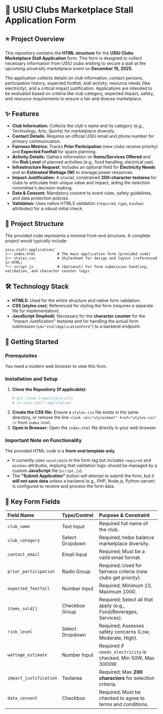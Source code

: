 # 📝 USIU Clubs Marketplace Stall Application Form

## ⭐ Project Overview

This repository contains the **HTML structure** for the **USIU Clubs Marketplace Stall Application** form. This form is designed to collect necessary information from USIU clubs wishing to secure a stall at the upcoming university marketplace event on **December 15, 2025**.

The application collects details on club information, contact persons, participation history, expected footfall, stall activity, resource needs (like electricity), and a critical impact justification. Applications are intended to be evaluated based on criteria like club category, expected impact, safety, and resource requirements to ensure a fair and diverse marketplace.

## ✨ Features

  * **Club Information:** Collects the club's name and its category (e.g., Technology, Arts, Sports) for marketplace diversity.
  * **Contact Details:** Requires an official USIU email and phone number for primary communication.
  * **Fairness Metrics:** Tracks **Prior Participation** (new clubs receive priority) and **Expected Footfall** for space planning.
  * **Activity Details:** Gathers information on **Items/Services Offered** and the **Risk Level** of planned activities (e.g., food handling, electrical use).
  * **Infrastructure Request:** Includes an optional field for **Electricity Needs** and an **Estimated Wattage (W)** to manage power resources.
  * **Impact Justification:** A crucial, constrained **200-character textarea** for clubs to articulate their unique value and impact, aiding the selection committee's decision-making.
  * **Data & Consent:** Mandatory consent to event rules, safety guidelines, and data protection policies.
  * **Validation:** Uses native HTML5 validation (`required`, `type`, `min`/`max` attributes) for a robust initial check.

## 📁 Project Structure

The provided code represents a minimal front-end structure. A complete project would typically include:

```
usiu-stall-application/
├── index.html          # The main application form (provided code)
├── styles.css          # Stylesheet for design and layout (referenced in HTML)
└── script.js           # (Optional) For form submission handling, validation, and character counter logic
```

## 🛠️ Technology Stack

  * **HTML5:** Used for the entire structure and native form validation.
  * **CSS (styles.css):** Referenced for styling the form (requires a separate file for implementation).
  * **JavaScript (Implied):** Necessary for the **character counter** for the "Impact Justification" textarea and for handling the actual form submission (`id="stallApplicationForm"`) to a backend endpoint.

## 🚀 Getting Started

### Prerequisites

You need a modern web browser to view this form.

### Installation and Setup

1.  **Clone the Repository (If applicable):**
    ```bash
    # git clone [repository-url]
    # cd usiu-stall-application
    ```
2.  **Create the CSS file:** Ensure a `styles.css` file exists in the same directory, or remove the line `<link rel="stylesheet" href="styles.css" />` from `index.html`.
3.  **Open in Browser:** Open the `index.html` file directly in your web browser.

### Important Note on Functionality

The provided HTML code is a **front-end template only**.

  * It currently uses `novalidate` in the form tag but includes `required` and `min`/`max` attributes, implying that validation logic should be managed by a custom **JavaScript** file (`script.js`).
  * The **"Submit Application"** button will attempt to submit the form, but it **will not save data** unless a backend (e.g., PHP, Node.js, Python server) is configured to receive and process the form data.

## 🧩 Key Form Fields

| Field Name | Type/Control | Purpose & Constraint |
| :--- | :--- | :--- |
| `club_name` | Text Input | Required full name of the club. |
| `club_category` | Select Dropdown | Required; helps balance marketplace diversity. |
| `contact_email` | Email Input | Required; Must be a valid email format. |
| `prior_participation` | Radio Group | Required; Used for fairness criteria (new clubs get priority). |
| `expected_footfall` | Number Input | Required; Minimum 10, Maximum 1000. |
| `items_sold[]` | Checkbox Group | Required; Select all that apply (e.g., Food/Beverages, Services). |
| `risk_level` | Select Dropdown | Required; Assesses safety concerns (Low, Moderate, High). |
| `wattage_estimate` | Number Input | Required if `needs_electricity` is checked. Min 50W, Max 3000W. |
| `impact_justification` | Textarea | Required; Max **200 characters** for selection criteria. |
| `data_consent` | Checkbox | Required; Must be checked to agree to terms and conditions. |
